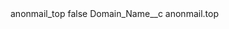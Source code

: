 <?xml version="1.0" encoding="UTF-8"?>
<CustomMetadata xmlns="http://soap.sforce.com/2006/04/metadata" xmlns:xsi="http://www.w3.org/2001/XMLSchema-instance" xmlns:xsd="http://www.w3.org/2001/XMLSchema">
    <label>anonmail_top</label>
    <protected>false</protected>
    <values>
        <field>Domain_Name__c</field>
        <value xsi:type="xsd:string">anonmail.top</value>
    </values>
</CustomMetadata>
